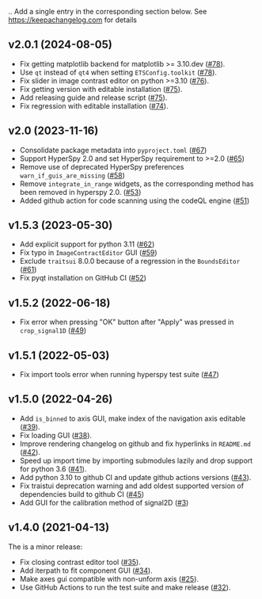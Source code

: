 ..
  Add a single entry in the corresponding section below.
  See https://keepachangelog.com for details

## v2.0.1 (2024-08-05)

* Fix getting matplotlib backend for matplotlib >= 3.10.dev ([#78](https://github.com/hyperspy/hyperspy_gui_traitsui/pull/78)).
* Use `qt` instead of `qt4` when setting `ETSConfig.toolkit` ([#78](https://github.com/hyperspy/hyperspy_gui_traitsui/pull/78)).
* Fix slider in image contrast editor on python >=3.10 ([#76](https://github.com/hyperspy/hyperspy_gui_traitsui/pull/76)).
* Fix getting version with editable installation ([#75](https://github.com/hyperspy/hyperspy_gui_traitsui/pull/75)).
* Add releasing guide and release script ([#75](https://github.com/hyperspy/hyperspy_gui_traitsui/pull/75)).
* Fix regression with editable installation ([#74](https://github.com/hyperspy/hyperspy_gui_traitsui/pull/74)).

## v2.0 (2023-11-16)

* Consolidate package metadata into `pyproject.toml` ([#67](https://github.com/hyperspy/hyperspy_gui_traitsui/pull/67))
* Support HyperSpy 2.0 and set HyperSpy requirement to >=2.0 ([#65](https://github.com/hyperspy/hyperspy_gui_traitsui/pull/65))
* Remove use of deprecated HyperSpy preferences `warn_if_guis_are_missing` ([#58](https://github.com/hyperspy/hyperspy_gui_traitsui/pull/58))
* Remove `integrate_in_range` widgets, as the corresponding method has been removed in hyperspy 2.0. ([#53](https://github.com/hyperspy/hyperspy_gui_traitsui/pull/53))
* Added github action for code scanning using the codeQL engine ([#51](https://github.com/hyperspy/hyperspy_gui_traitsui/pull/51))

## v1.5.3 (2023-05-30)

* Add explicit support for python 3.11 ([#62](https://github.com/hyperspy/hyperspy_gui_traitsui/pull/62))
* Fix typo in `ImageContractEditor` GUI ([#59](https://github.com/hyperspy/hyperspy_gui_traitsui/pull/59))
* Exclude `traitsui` 8.0.0 because of a regression in the `BoundsEditor` ([#61](https://github.com/hyperspy/hyperspy_gui_traitsui/pull/61))
* Fix pyqt installation on GitHub CI ([#52](https://github.com/hyperspy/hyperspy_gui_traitsui/pull/52))

## v1.5.2 (2022-06-18)

* Fix error when pressing "OK" button after "Apply" was pressed in `crop_signal1D` ([#49](https://github.com/hyperspy/hyperspy_gui_traitsui/pull/49))

## v1.5.1 (2022-05-03)

* Fix import tools error when running hyperspy test suite ([#47](https://github.com/hyperspy/hyperspy_gui_traitsui/pull/47))

## v1.5.0 (2022-04-26)

* Add `is_binned` to axis GUI, make index of the navigation axis editable ([#39](https://github.com/hyperspy/hyperspy_gui_traitsui/pull/39)).
* Fix loading GUI ([#38](https://github.com/hyperspy/hyperspy_gui_traitsui/pull/38)).
* Improve rendering changelog on github and fix hyperlinks in `README.md` ([#42](https://github.com/hyperspy/hyperspy_gui_traitsui/pull/42)).
* Speed up import time by importing submodules lazily and drop support for python 3.6 ([#41](https://github.com/hyperspy/hyperspy_gui_traitsui/pull/41)).
* Add python 3.10 to github CI and update github actions versions ([#43](https://github.com/hyperspy/hyperspy_gui_traitsui/pull/43)).
* Fix traistui deprecation warning and add oldest supported version of dependencies build to github CI ([#45](https://github.com/hyperspy/hyperspy_gui_traitsui/pull/45))
* Add GUI for the calibration method of signal2D ([#3](https://github.com/hyperspy/hyperspy_gui_traitsui/pull/3))

## v1.4.0 (2021-04-13)

The is a minor release:

* Fix closing contrast editor tool ([#35](https://github.com/hyperspy/hyperspy_gui_traitsui/pull/35)).
* Add iterpath to fit component GUI ([#34](https://github.com/hyperspy/hyperspy_gui_traitsui/pull/34)).
* Make axes gui compatible with non-unform axis ([#25](https://github.com/hyperspy/hyperspy_gui_traitsui/pull/25)).
* Use GitHub Actions to run the test suite and make release ([#32](https://github.com/hyperspy/hyperspy_gui_traitsui/pull/32)).
